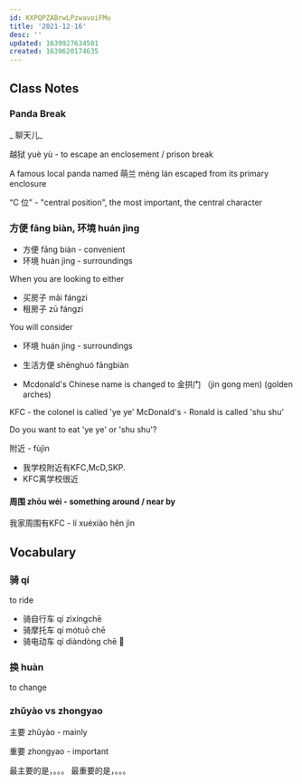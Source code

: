 ```yaml
---
id: KXPQPZABrwLPzwavoiFMu
title: '2021-12-16'
desc: ''
updated: 1639927634501
created: 1639620174635
---
```


## Class Notes

### Panda Break
_ 聊天儿_


越狱 yuè yù - to escape an enclosement / prison break

A famous local panda named 萌兰 méng lán escaped from its primary enclosure

“C 位” - "central position", the most important, the central character

### 方便 fāng biàn, 环境 huán jìng

- 方便 fāng biàn - convenient
- 环境 huán jìng - surroundings


When you are looking to either 
- 买房子 mǎi fángzi
- 租房子 zū fángzi

You will consider
- 环境 huán jìng - surroundings
- 生活方便 shēnghuó fāngbiàn 

- Mcdonald's Chinese name is changed to 金拱门 （jin gong men) (golden arches)

KFC - the colonel is called 'ye ye'
McDonald's - Ronald is called 'shu shu'

Do you want to eat 'ye ye' or 'shu shu'?

附近 - fùjìn

- 我学校附近有KFC,McD,SKP.
- KFC离学校很近

#### 周围 zhōu wéi - something around / near by 
我家周围有KFC - lí xuéxiào hěn jìn

## Vocabulary

### 骑 qí

to ride

- 骑自行车 qí zìxíngchē
- 骑摩托车 qí mótuō chē
- 骑电动车 qí diàndòng chē 🛵

### 换 huàn

to change

### zhǔyào vs zhongyao

主要 zhǔyào - mainly

重要 zhongyao - important

最主要的是，。。。
最重要的是，。。。

